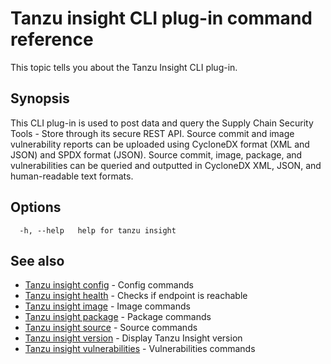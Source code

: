 # Tanzu insight CLI plug-in command reference

This topic tells you about the Tanzu Insight CLI plug-in.

## <a id='synopsis'></a>Synopsis

This CLI plug-in is used to post data and query the Supply Chain Security Tools - Store through its
secure REST API. Source commit and image vulnerability reports can be uploaded using CycloneDX
format (XML and JSON) and SPDX format (JSON).  Source commit, image, package, and
vulnerabilities can be queried and outputted in CycloneDX XML, JSON, and human-readable text formats.

## <a id='options'></a>Options

```console
  -h, --help   help for tanzu insight
```

## <a id='see-also'></a>See also

* [Tanzu insight config](insight-config.md)	 - Config commands
* [Tanzu insight health](insight-health.md)	 - Checks if endpoint is reachable
* [Tanzu insight image](insight-image.md)	 - Image commands
* [Tanzu insight package](insight-package.md)	 - Package commands
* [Tanzu insight source](insight-source.md)	 - Source commands
* [Tanzu insight version](insight-version.md)	 - Display Tanzu Insight version
* [Tanzu insight vulnerabilities](insight-vulnerabilities.md)	 - Vulnerabilities commands
